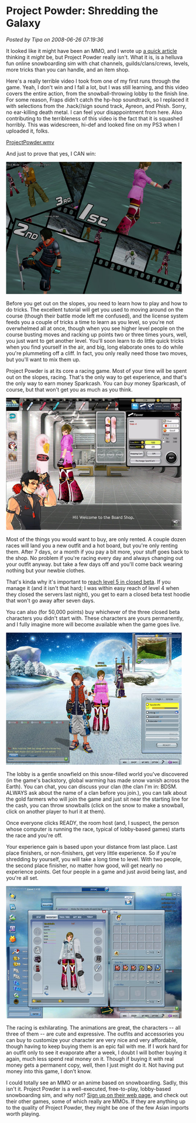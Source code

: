 # Project Powder: Shredding the Galaxy

*Posted by Tipa on 2008-06-26 07:19:36*

It looked like it might have been an MMO, and I wrote up [a quick article](http://www.massively.com/2008/06/20/shredding-the-galaxy-in-project-powder/) thinking it *might* be, but Project Powder really isn't. What it is, is a helluva fun online snowboarding sim with chat channels, guilds/clans/crews, levels, more tricks than you can handle, and an item shop.

Here's a really terrible video I took from one of my first runs through the game. Yeah, I don't win and I fall a lot, but I was still learning, and this video covers the entire action, from the snowball-throwing lobby to the finish line. For some reason, Fraps didn't catch the hp-hop soundtrack, so I replaced it with selections from the .hack//sign sound track, Ayreon, and Phish. Sorry, no ear-killing death metal. I can feel your disappointment from here. Also contributing to the terribleness of this video is the fact that it is squashed horribly. This was widescreen, hi-def and looked fine on my PS3 when I uploaded it, folks.

  
[ProjectPowder.wmv](http://files.filefront.com/ProjectPowderwmv/;10803595;/fileinfo.html "ProjectPowder.wmv")

And just to prove that yes, I CAN win:

![run-2008-06-25-21-16-05-20.jpg](../uploads/2008/06/run-2008-06-25-21-16-05-20.jpg)

Before you get out on the slopes, you need to learn how to play and how to do tricks. The excellent tutorial will get you used to moving around on the course (though their battle mode left me confused), and the license system feeds you a couple of tricks a time to learn as you level, so you're not overwhelmed all at once, though when you see higher level people on the course busting moves and racking up points two or three times yours, well, you just want to get another level. You'll soon learn to do little quick tricks when you find yourself in the air, and big, long elaborate ones to do while you're plummeting off a cliff. In fact, you only really need those two moves, but you'll want to mix them up.

Project Powder is at its core a racing game. Most of your time will be spent out on the slopes, racing. That's the only way to get experience, and that's the only way to earn money Sparkcash. You can *buy* money Sparkcash, of course, but that won't get you as much as you think.

![run-2008-06-25-19-41-35-29.jpg](../uploads/2008/06/run-2008-06-25-19-41-35-29.jpg)

Most of the things you would want to buy, are only rented. A couple dozen races will land you a new outfit and a hot board, but you're only renting them. After 7 days, or a month if you pay a bit more, your stuff goes back to the shop. No problem if you're racing every day and always changing out your outfit anyway. but take a few days off and you'll come back wearing nothing but your newbie clothes.

That's kinda why it's important to [reach level 5 in closed beta](http://projectpowder.outspark.com/cbLayer/announcement/1404/?keepThis=true&TB_iframe=true&height=395&width=581). If you manage it (and it isn't that hard; I was within easy reach of level 4 when they closed the servers last night), you get to earn a closed beta test hoodie that won't go away after seven days.

You can also (for 50,000 points) buy whichever of the three closed beta characters you didn't start with. These characters are yours permanently, and I fully imagine more will become available when the game goes live.

![run-2008-06-25-19-17-52-65.jpg](../uploads/2008/06/run-2008-06-25-19-17-52-65.jpg)

The lobby is a gentle snowfield on this snow-filled world you've discovered (in the game's backstory, global warming has made snow vanish across the Earth). You can chat, you can discuss your clan (the clan I'm in: BDSM. ALWAYS ask about the name of a clan before you join.), you can talk about the gold farmers who will join the game and just sit near the starting line for the cash, you can throw snowballs (click on the snow to make a snowball, click on another player to hurl it at them).

Once everyone clicks READY, the room host (and, I suspect, the person whose computer is running the race, typical of lobby-based games) starts the race and you're off. 

Your experience gain is based upon your distance from last place. Last place finishers, or non-finishers, get very little experience. So if you're shredding by yourself, you will take a long time to level. With two people, the second place finisher, no matter how good, will get nearly no experience points. Get four people in a game and just avoid being last, and you're all set. 

![run-2008-06-25-19-03-40-86.jpg](../uploads/2008/06/run-2008-06-25-19-03-40-86.jpg)

The racing is exhilarating. The animations are great, the characters -- all three of them -- are cute and expressive. The outfits and accessories you can buy to customize your character are very nice and very affordable, though having to keep buying them is an epic fail with me. If I work hard for an outfit only to see it evaporate after a week, I doubt I will bother buying it again, much less spend real money on it. Though if buying it with real money gets a permanent copy, well, then I just might do it. Not having put money into this game, I don't know.

I could totally see an MMO or an anime based on snowboarding. Sadly, this isn't it. Project Powder is a well-executed, free-to-play, lobby-based snowboarding sim, and why not? [Sign up on their web page](http://projectpowder.outspark.com/), and check out their other games, some of which really are MMOs. If they are anything up to the quality of Project Powder, they might be one of the few Asian imports worth playing.

